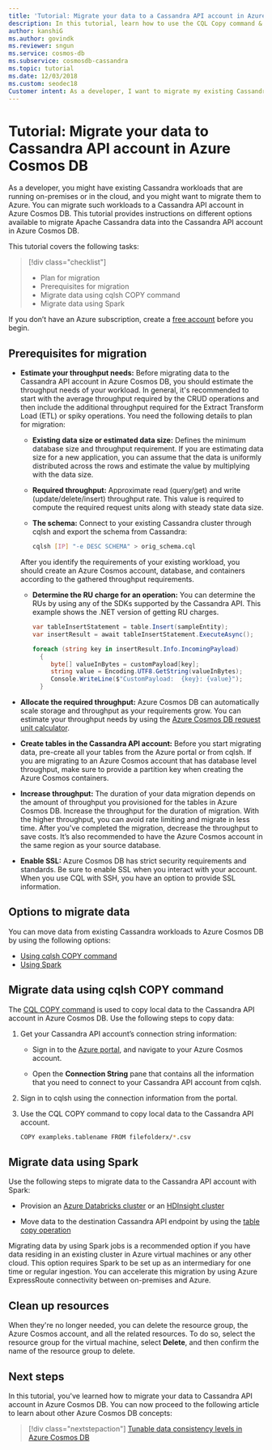```yaml
---
title: 'Tutorial: Migrate your data to a Cassandra API account in Azure Cosmos DB'
description: In this tutorial, learn how to use the CQL Copy command & Spark to copy data from Apache Cassandra to a Cassandra API account in Azure Cosmos DB.
author: kanshiG
ms.author: govindk
ms.reviewer: sngun
ms.service: cosmos-db
ms.subservice: cosmosdb-cassandra
ms.topic: tutorial
ms.date: 12/03/2018
ms.custom: seodec18
Customer intent: As a developer, I want to migrate my existing Cassandra workloads to Azure Cosmos DB so that the overhead to manage resources, clusters, and garbage collection is automatically handled by Azure Cosmos DB.
---
```


# Tutorial: Migrate your data to Cassandra API account in Azure Cosmos DB

As a developer, you might have existing Cassandra workloads that are running on-premises or in the cloud, and you might want to migrate them to Azure. You can migrate such workloads to a Cassandra API account in Azure Cosmos DB. This tutorial provides instructions on different options available to migrate Apache Cassandra data into the Cassandra API account in Azure Cosmos DB.

This tutorial covers the following tasks:

> [!div class="checklist"]
> * Plan for migration
> * Prerequisites for migration
> * Migrate data using cqlsh COPY command
> * Migrate data using Spark

If you don’t have an Azure subscription, create a [free account](https://azure.microsoft.com/free/?WT.mc_id=A261C142F) before you begin.

## Prerequisites for migration

* **Estimate your throughput needs:** Before migrating data to the Cassandra API account in Azure Cosmos DB, you should estimate the throughput needs of your workload. In general, it's recommended to start with the average throughput required by the CRUD operations and then include the additional throughput required for the Extract Transform Load (ETL) or spiky operations. You need the following details to plan for migration: 

   * **Existing data size or estimated data size:** Defines the minimum database size and throughput requirement. If you are estimating data size for a new application, you can assume that the data is uniformly distributed across the rows and estimate the value by multiplying with the data size. 

   * **Required throughput:** Approximate read (query/get) and write (update/delete/insert) throughput rate. This value is required to compute the required request units along with steady state data size.  

   * **The schema:** Connect to your existing Cassandra cluster through cqlsh and export the schema from Cassandra: 

     ```bash
     cqlsh [IP] "-e DESC SCHEMA" > orig_schema.cql
     ```

   After you identify the requirements of your existing workload, you should create an Azure Cosmos account, database, and containers according to the gathered throughput requirements.  

   * **Determine the RU charge for an operation:** You can determine the RUs by using any of the SDKs supported by the Cassandra API. This example shows the .NET version of getting RU charges.

     ```csharp
     var tableInsertStatement = table.Insert(sampleEntity);
     var insertResult = await tableInsertStatement.ExecuteAsync();

     foreach (string key in insertResult.Info.IncomingPayload)
       {
          byte[] valueInBytes = customPayload[key];
          string value = Encoding.UTF8.GetString(valueInBytes);
          Console.WriteLine($"CustomPayload:  {key}: {value}");
       }
     ```

* **Allocate the required throughput:** Azure Cosmos DB can automatically scale storage and throughput as your requirements grow. You can estimate your throughput needs by using the [Azure Cosmos DB request unit calculator](https://www.documentdb.com/capacityplanner). 

* **Create tables in the Cassandra API account:** Before you start migrating data, pre-create all your tables from the Azure portal or from cqlsh. If you are migrating to an Azure Cosmos account that has database level throughput, make sure to provide a partition key when creating the Azure Cosmos containers.

* **Increase throughput:** The duration of your data migration depends on the amount of throughput you provisioned for the tables in Azure Cosmos DB. Increase the throughput for the duration of migration. With the higher throughput, you can avoid rate limiting and migrate in less time. After you've completed the migration, decrease the throughput to save costs. It’s also recommended to have the Azure Cosmos account in the same region as your source database. 

* **Enable SSL:** Azure Cosmos DB has strict security requirements and standards. Be sure to enable SSL when you interact with your account. When you use CQL with SSH, you have an option to provide SSL information.

## Options to migrate data

You can move data from existing Cassandra workloads to Azure Cosmos DB by using the following options:

* [Using cqlsh COPY command](#migrate-data-using-cqlsh-copy-command)  
* [Using Spark](#migrate-data-using-spark) 

## Migrate data using cqlsh COPY command

The [CQL COPY command](https://cassandra.apache.org/doc/latest/tools/cqlsh.html#cqlsh) is used to copy local data to the Cassandra API account in Azure Cosmos DB. Use the following steps to copy data:

1. Get your Cassandra API account’s connection string information:

   * Sign in to the [Azure portal](https://portal.azure.com), and navigate to your Azure Cosmos account.

   * Open the **Connection String** pane that contains all the information that you need to connect to your Cassandra API account from cqlsh.

2. Sign in to cqlsh using the connection information from the portal.

3. Use the CQL COPY command to copy local data to the Cassandra API account.

   ```bash
   COPY exampleks.tablename FROM filefolderx/*.csv 
   ```

## Migrate data using Spark 

Use the following steps to migrate data to the Cassandra API account with Spark:

- Provision an [Azure Databricks cluster](cassandra-spark-databricks.md) or an [HDInsight cluster](cassandra-spark-hdinsight.md) 

- Move data to the destination Cassandra API endpoint by using the [table copy operation](cassandra-spark-table-copy-ops.md) 

Migrating data by using Spark jobs is a recommended option if you have data residing in an existing cluster in Azure virtual machines or any other cloud. This option requires Spark to be set up as an intermediary for one time or regular ingestion. You can accelerate this migration by using Azure ExpressRoute connectivity between on-premises and Azure. 

## Clean up resources

When they're no longer needed, you can delete the resource group, the Azure Cosmos account, and all the related resources. To do so, select the resource group for the virtual machine, select **Delete**, and then confirm the name of the resource group to delete.

## Next steps

In this tutorial, you've learned how to migrate your data to Cassandra API account in Azure Cosmos DB. You can now proceed to the following article to learn about other Azure Cosmos DB concepts:

> [!div class="nextstepaction"]
> [Tunable data consistency levels in Azure Cosmos DB](../cosmos-db/consistency-levels.md)


